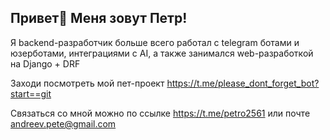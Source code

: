 ## Привет👋 Меня зовут Петр!

Я backend-разработчик больше всего работал с telegram ботами и юзерботами, интеграциями с AI, а также занимался web-разработкой на Django + DRF

Заходи посмотреть мой пет-проект https://t.me/please_dont_forget_bot?start==git

Связаться со мной можно по ссылке https://t.me/petro2561 или почте andreev.pete@gmail.com
<!--
**Petro2561/Petro2561** is a ✨ _special_ ✨ repository because its `README.md` (this file) appears on your GitHub profile.

Here are some ideas to get you started:

- 🔭 I’m currently working on ...
- 🌱 I’m currently learning ...
- 👯 I’m looking to collaborate on ...
- 🤔 I’m looking for help with ...
- 💬 Ask me about ...
- 📫 How to reach me: ...
- 😄 Pronouns: ...
- ⚡ Fun fact: ...
-->
